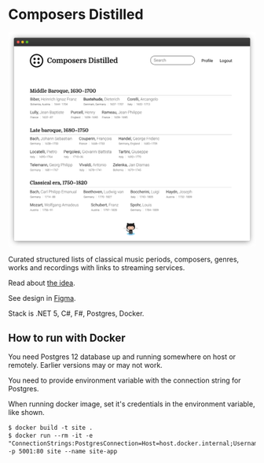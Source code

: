 # Composers Distilled

![Screenshot](Docs/screenshot.png)

Curated structured lists of classical music periods, composers, genres, works and recordings with links to streaming services.

Read about [the idea](Docs/idea.md).

See design in [Figma](https://www.figma.com/file/YNiFyHcnkGEP7afuYFAinX/Composers?node-id=0%3A1).

Stack is .NET 5, C#, F#, Postgres, Docker.

## How to run with Docker

You need Postgres 12 database up and running somewhere on host or remotely. Earlier versions may or may not work.

You need to provide environment variable with the connection string for Postgres.

When running docker image, set it's credentials in the environment variable, like shown.

```shell
$ docker build -t site .
$ docker run --rm -it -e "ConnectionStrings:PostgresConnection=Host=host.docker.internal;Username=denis.rodionov;Database=composers" -p 5001:80 site --name site-app
```